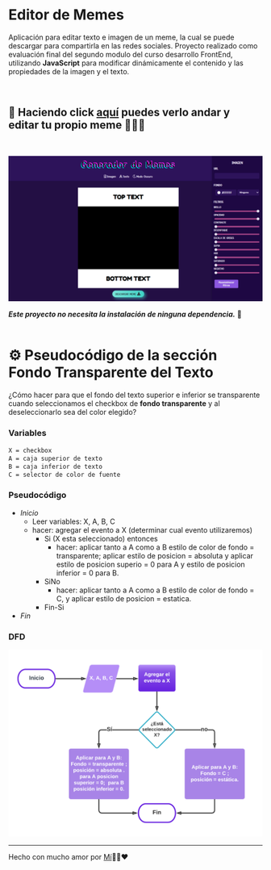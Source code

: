 # Editor de Memes

Aplicación para editar texto e imagen de un meme, la cual se puede descargar para compartirla en las redes sociales.
Proyecto realizado como evaluación final del segundo modulo del curso desarrollo FrontEnd, utilizando **JavaScript** para modificar dinámicamente el contenido y las propiedades de la imagen y el texto.

<br>

## 👀 Haciendo click [aquí](https://maricaroj.github.io/editor-memes/) puedes verlo andar y editar tu propio meme 👩🏻‍💻

<br>

![Generador de Memes](./img/01-generador-memes-oscuro.png)


***Este proyecto no necesita la instalación de ninguna dependencia.*** 📌
<br><br>

# ⚙ Pseudocódigo de la sección Fondo Transparente del Texto
¿Cómo hacer para que el fondo del texto superior e inferior se transparente cuando seleccionamos el checkbox de **fondo transparente** y al deseleccionarlo sea del color elegido?

### Variables
```
X = checkbox
A = caja superior de texto
B = caja inferior de texto
C = selector de color de fuente
```

### Pseudocódigo
- *Inicio*
   - Leer variables: X, A, B, C
   - hacer: agregar el evento a X (determinar cual evento utilizaremos)
        - Si (X esta seleccionado) entonces
            - hacer: aplicar tanto a A como a B estilo de color de fondo = transparente; aplicar estilo de posicion = absoluta y aplicar estilo de posicion superio = 0 para A y estilo de posicion inferior = 0 para B.
        - SiNo 
            - hacer: aplicar tanto a A como a B estilo de color de fondo = C, y aplicar estilo de posicion = estatica.
        - Fin-Si<br>
- *Fin*

### DFD
![Sección Fondo Transparente](./img/02-dfd-checkbox.png)



---
Hecho con mucho amor por [Mí](https://github.com/maricaroj)💛💙❤️
